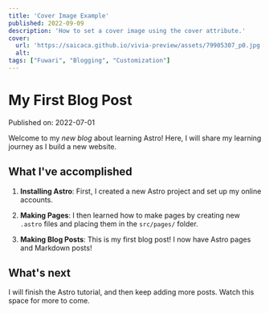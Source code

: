 ```yaml
---
title: 'Cover Image Example'
published: 2022-09-09
description: 'How to set a cover image using the cover attribute.'
cover:
  url: 'https://saicaca.github.io/vivia-preview/assets/79905307_p0.jpg'
  alt:
tags: ["Fuwari", "Blogging", "Customization"]
---
```

# My First Blog Post

Published on: 2022-07-01

Welcome to my _new blog_ about learning Astro! Here, I will share my learning journey as I build a new website.

## What I've accomplished

1. **Installing Astro**: First, I created a new Astro project and set up my online accounts.

2. **Making Pages**: I then learned how to make pages by creating new `.astro` files and placing them in the `src/pages/` folder.

3. **Making Blog Posts**: This is my first blog post! I now have Astro pages and Markdown posts!

## What's next

I will finish the Astro tutorial, and then keep adding more posts. Watch this space for more to come.